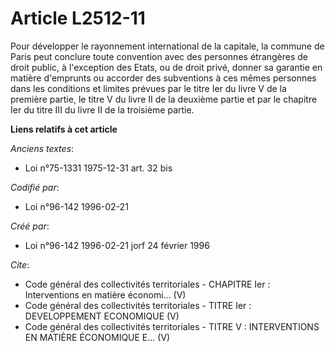# Article L2512-11

Pour développer le rayonnement international de la capitale, la commune de Paris peut conclure toute convention avec des
personnes étrangères de droit public, à l'exception des Etats, ou de droit privé, donner sa garantie en matière d'emprunts ou
accorder des subventions à ces mêmes personnes dans les conditions et limites prévues par le titre Ier du livre V de la
première partie, le titre V du livre II de la deuxième partie et par le chapitre Ier du titre III du livre II de la troisième
partie.

**Liens relatifs à cet article**

_Anciens textes_:

  - Loi n°75-1331 1975-12-31 art. 32 bis

_Codifié par_:

  - Loi n°96-142 1996-02-21

_Créé par_:

  - Loi n°96-142 1996-02-21 jorf 24 février 1996

_Cite_:

  - Code général des collectivités territoriales -  CHAPITRE Ier : Interventions en matière économi... (V)
  - Code général des collectivités territoriales -  TITRE Ier : DEVELOPPEMENT ECONOMIQUE (V)
  - Code général des collectivités territoriales -  TITRE V : INTERVENTIONS EN MATIÈRE ÉCONOMIQUE E... (V)
